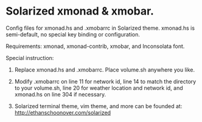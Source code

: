 Solarized xmonad & xmobar.
================================

Config files for xmonad.hs and .xmobarrc in Solarized theme. xmonad.hs is semi-default, no special key binding or configuration.

Requirements:
xmonad, xmonad-contrib, xmobar, and Inconsolata font.

Special instruction:

1. Replace xmonad.hs and .xmobarrc. Place volume.sh anywhere you like.

2. Modify .xmobarrc on line 11 for network id, line 14 to match the directory to your volume.sh, line 20 for weather location and network id, and xmonad.hs on line 304 if necessary.

3. Solarized terminal theme, vim theme, and more can be founded at: http://ethanschoonover.com/solarized
